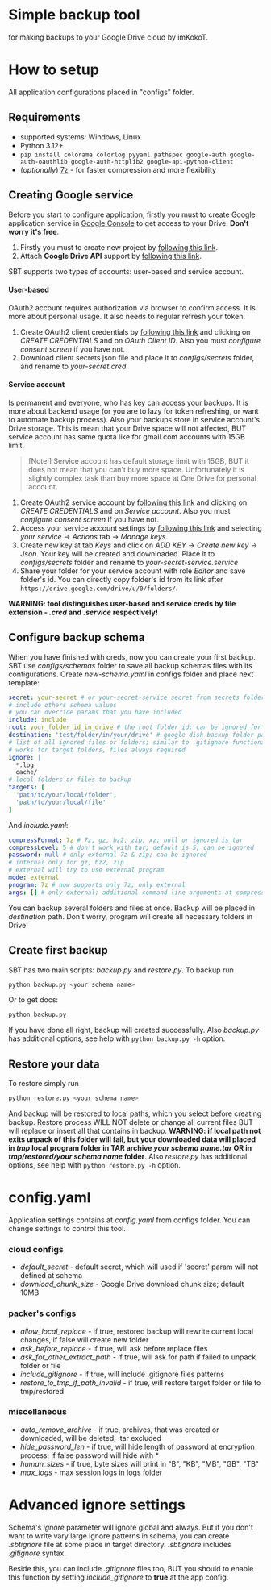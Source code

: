 # Simple backup tool
for making backups to your Google Drive cloud by imKokoT.

# How to setup
All application configurations placed in "configs" folder.

## Requirements
- supported systems: Windows, Linux
- Python 3.12+
- ```pip install colorama colorlog pyyaml pathspec google-auth google-auth-oauthlib google-auth-httplib2 google-api-python-client```
- (*optionally*) [7z](https://7-zip.org/) - for faster compression and more flexibility

## Creating Google service
Before you start to configure application, firstly you must to create Google application service in [Google Console](https://console.cloud.google.com/) to get access to your Drive. **Don't worry it's free**.
1. Firstly you must to create new project by [following this link](https://console.cloud.google.com/projectcreate).
2. Attach **Google Drive API** support by [following this link](https://console.cloud.google.com/apis/library/drive.googleapis.com).

SBT supports two types of accounts: user-based and service account. 

#### User-based
OAuth2 account requires authorization via browser to confirm access. It is more about personal usage. It also needs to regular refresh your token.
1. Create OAuth2 client credentials by [following this link](https://console.cloud.google.com/apis/credentials) and clicking on *CREATE CREDENTIALS* and on *OAuth Client ID*. Also you must *configure consent screen* if you have not.
2. Download client secrets json file and place it to *configs/secrets* folder, and rename to *your-secret.cred*

#### Service account
Is permanent and everyone, who has key can access your backups. It is more about backend usage (or you are to lazy for token refreshing, or want to automate backup process). Also your backups store in service account's Drive storage. This is mean that your Drive space will not affected, BUT service account has same quota like for gmail.com accounts with 15GB limit.

> [Note!]
> Service account has default storage limit with 15GB, BUT it does not mean that you can't buy more space. Unfortunately it is slightly complex task than buy more space at One Drive for personal account.

1. Create OAuth2 service account by [following this link](https://console.cloud.google.com/apis/credentials) and clicking on *CREATE CREDENTIALS* and on *Service account*. Also you must *configure consent screen* if you have not.
2. Access your service account settings by [following this link](https://console.cloud.google.com/iam-admin/serviceaccounts) and selecting *your service* -> *Actions* tab -> *Manage keys*.
3. Create new key at tab *Keys* and click on *ADD KEY* -> *Create new key* -> *Json*. Your key will be created and downloaded. Place it to *configs/secrets* folder and rename to *your-secret-service.service*
4. Share your folder for your service account with role *Editor* and save folder's id. You can directly copy folder's id from its link after `https://drive.google.com/drive/u/0/folders/`.

**WARNING: tool distinguishes user-based and service creds by file extension - *.cred* and *.service* respectively!**

## Configure backup schema
When you have finished with creds, now you can create your first backup. SBT use *configs/schemas* folder to save all backup schemas files with its configurations. Create *new-schema.yaml* in configs folder and place next template:
```yaml
secret: your-secret # or your-secret-service secret from secrets folder; can be ignored if in config.yaml has defined default secret
# include others schema values
# you can override params that you have included
include: include
root: your_folder_id_in_drive # the root folder id; can be ignored for personal cred secret; required for service secret;
destination: 'test/folder/in/your/drive' # google disk backup folder path
# list of all ignored files or folders; similar to .gitignore functionality
# works for target folders, files always required
ignore: |
  *.log
  cache/
# local folders or files to backup
targets: [
  'path/to/your/local/folder',
  'path/to/your/local/file'
]
```
And *include.yaml*:
```yaml
compressFormat: 7z # 7z, gz, bz2, zip, xz; null or ignored is tar
compressLevel: 5 # don't work with tar; default is 5; can be ignored
password: null # only external 7z & zip; can be ignored
# internal only for gz, bz2, zip
# external will try to use external program
mode: external
program: 7z # now supports only 7z; only external
args: [] # only external; additional command line arguments at compress process; can be ignored
```
You can backup several folders and files at once. Backup will be placed in *destination* path. Don't worry, program will create all necessary folders in Drive!


## Create first backup
SBT has two main scripts: *backup.py* and *restore.py*. To backup run
```sh
python backup.py <your schema name>
```
Or to get docs:
```sh
python backup.py
```
If you have done all right, backup will created successfully.
Also *backup.py* has additional options, see help with `python backup.py -h` option.

## Restore your data
To restore simply run
```sh
python restore.py <your schema name>
```
And backup will be restored to local paths, which you select before creating backup. Restore process WILL NOT delete or change all current files BUT will replace or insert all that contains in backup. 
**WARNING: if local path not exits unpack of this folder will fail, but your downloaded data will placed in *tmp* local program folder in TAR archive *your schema name.tar* OR in *tmp/restored/your schema name* folder**.
Also *restore.py* has additional options, see help with `python restore.py -h` option.

# config.yaml
Application settings contains at *config.yaml* from configs folder. You can change settings to control this tool.
### cloud configs
 - *default_secret* - default secret, which will used if 'secret' param will not defined at schema  
 - *download_chunk_size* - Google Drive download chunk size; default 10MB
### packer's configs
 - *allow_local_replace* - if true, restored backup will rewrite current local changes, if false will create new folder
 - *ask_before_replace* - if true, will ask before replace files
 - *ask_for_other_extract_path* - if true, will ask for path if failed to unpack folder or file
 - *include_gitignore* - if true, will include .gitignore files patterns
 - *restore_to_tmp_if_path_invalid* - if true, will restore target folder or file to tmp/restored
### miscellaneous
 - *auto_remove_archive* - if true, archives, that was created or downloaded, will be deleted; .tar excluded
 - *hide_password_len* - if true, will hide length of password at encryption process; if false password will hide with \*
 - *human_sizes* - if true, byte sizes will print in "B", "KB", "MB", "GB", "TB"
 - *max_logs* - max session logs in logs folder

# Advanced ignore settings
Schema's *ignore* parameter will ignore global and always. But if you don't want to write vary large ignore patterns in schema, you can create *.sbtignore* file at some place in target directory. *.sbtignore* includes *.gitignore* syntax.

Beside this, you can include *.gitignore* files too, BUT you should to enable this function by setting *include_gitignore* to **true** at the app config.
